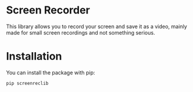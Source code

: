 # Screen Recorder

This library allows you to record your screen and save it as a video, mainly made for small screen recordings and not something serious.

# Installation

You can install the package with pip:

```bash
pip screenreclib

